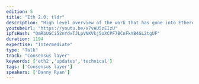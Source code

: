 ```yaml
---
edition: 5
title: "Eth 2.0; tldr"
description: "High level overview of the work that has gone into Ethereum 2.0 since last devcon, the major milestones achieved, the landscape of research, and where we're going in the next 12 months. This serves as an overview talk for the track to get devcon attendees acquainted with the space in general and ground them for the range of more technical talks throughout the conference."
youtubeUrl: "https://youtu.be/x7vAU5zEIzU"
ipfsHash: "QmRbUGCi52nYdxTJLpVNKVkj5oXCPF7BCnFkYB4GL2tgUF"
duration: 1194
expertise: "Intermediate"
type: "Talk"
track: "Consensus layer"
keywords: ['eth2','updates','technical']
tags: ['Consensus layer']
speakers: ['Danny Ryan']
---
```

